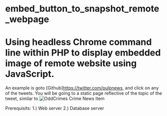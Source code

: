 # embed_button_to_snapshot_remote_webpage
# Using headless Chrome command line within PHP to display embedded image of remote website using JavaScript.

An example is goto [Github]https://twitter.com/pulpnews, and click on any of the tweets. You will be going to a static page reflective of the topic of the tweet, similar to ![OddCrimes Crime News Item](https://oddcrimes.com/o/images/oddcrimes-logo.jpg)


Prerequisits:
1.) Web server
2.) Database server
